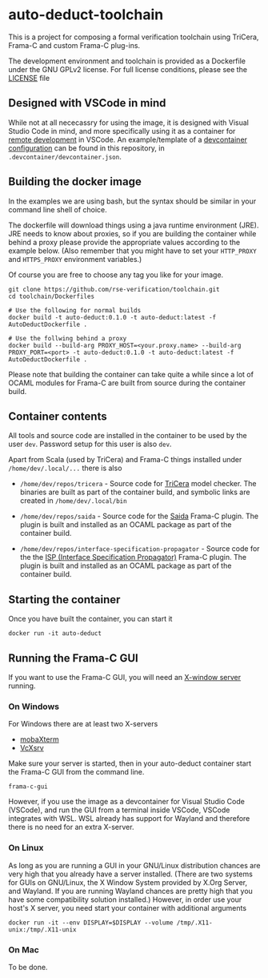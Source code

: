 # auto-deduct-toolchain

This is a project for composing a formal verification toolchain using
TriCera, Frama-C and custom Frama-C plug-ins.

The development environment and toolchain is provided as a Dockerfile
under the GNU GPLv2 license. For full license conditions, please see
the [LICENSE](LICENSE) file

## Designed with VSCode in mind

While not at all nececassry for using the image, it is designed with
Visual Studio Code in mind, and more specifically using it as a container
for [remote development](https://code.visualstudio.com/docs/remote/remote-overview)
in VSCode. An example/template of a
[devcontainer configuration](https://code.visualstudio.com/docs/devcontainers/containers)
can be found in this repository, in `.devcontainer/devcontainer.json`.

## Building the docker image

In the examples we are using bash, but the syntax should be similar
in your command line shell of choice.

The dockerfile will download things using a java runtime environment
(JRE). JRE needs to know about proxies, so if you are building the
container while behind a proxy please provide the appropriate values
according to the example below. (Also remember that you might have to
set your `HTTP_PROXY` and `HTTPS_PROXY` environment variables.)

Of course you are free to choose any tag you like for your image.

```shell
git clone https://github.com/rse-verification/toolchain.git
cd toolchain/Dockerfiles

# Use the following for normal builds
docker build -t auto-deduct:0.1.0 -t auto-deduct:latest -f AutoDeductDockerfile .

# Use the follwing behind a proxy
docker build --build-arg PROXY_HOST=<your.proxy.name> --build-arg PROXY_PORT=<port> -t auto-deduct:0.1.0 -t auto-deduct:latest -f AutoDeductDockerfile .
```

Please note that building the container can take quite a while since
a lot of OCAML modules for Frama-C are built from source during
the container build.

## Container contents

All tools and source code are installed in the container to be used by
the user `dev`. Password setup for this user is also `dev`.

Apart from Scala (used by TriCera) and Frama-C things installed under
`/home/dev/.local/...` there is also

* `/home/dev/repos/tricera` - Source code for
  [TriCera](https://github.com/uuverifiers/tricera) model checker.
  The binaries are built as part of the container build, and symbolic
  links are created in `/home/dev/.local/bin`

* `/home/dev/repos/saida` - Source code for the
  [Saida](https://github.com/rse-verification/saida) Frama-C plugin.
  The plugin is built and installed as an OCAML package as part of
  the container build.

* `/home/dev/repos/interface-specification-propagator` - Source code
  for the the [ISP (Interface Specification Propagator)](https://github.com/rse-verification/interface-specification-propagator) Frama-C plugin.
  The plugin is built and installed as an OCAML package as part of
  the container build.

## Starting the container

Once you have built the container, you can start it

```shell
docker run -it auto-deduct
```

## Running the Frama-C GUI

If you want to use the Frama-C GUI, you will need an
[X-window server](https://en.wikipedia.org/wiki/X_Window_System)
running.

### On Windows

For Windows there are at least two X-servers

* [mobaXterm](https://mobaxterm.mobatek.net/)
* [VcXsrv](https://sourceforge.net/projects/vcxsrv/)

Make sure your server is started, then in your auto-deduct container
start the Frama-C GUI from the command line.

```shell
frama-c-gui
```

However, if you use the image as a devcontainer for Visual Studio
Code (VSCode), and run the GUI from a terminal inside VSCode,
VSCode integrates with WSL. WSL already has support for Wayland
and therefore there is no need for an extra X-server.

### On Linux

As long as you are running a GUI in your GNU/Linux distribution
chances are very high that you already have a server installed.
(There are two systems for GUIs on GNU/Linux, the X Window System
provided by X.Org Server, and Wayland. If you are running Wayland
chances are pretty high that you have some compatibility solution
installed.) However, in order use your host's X server, you
need start your container with additional arguments

```shell
docker run -it --env DISPLAY=$DISPLAY --volume /tmp/.X11-unix:/tmp/.X11-unix
```

### On Mac

To be done.
